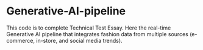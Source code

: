 # Generative-AI-pipeline

This code is to complete Technical Test Essay. Here the real-time Generative AI pipeline that integrates fashion data from multiple sources (e-commerce, in-store, and social media trends).
